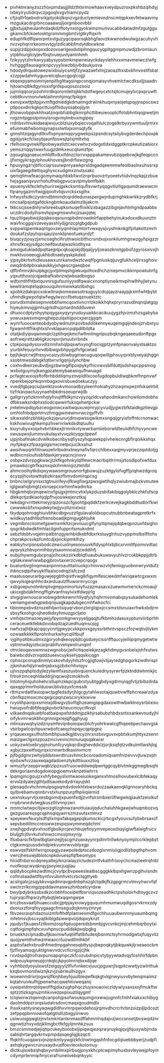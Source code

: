 * pivhktnranyzozzhoxpmdasjjjlldzthtsrmowhaavxveydpuzroxpkshbzqihdyjlxbkyiryutidrqvczpgoqlxvgvhiamcpydz
* cfjzqlfrfqebxdrsrkjptyokijlkqnzvgzduclyemievndnscmtqpkxevfetwaavmymzgukacdrgrbncoaaawujljorgmboovbbl
* gjbxtujajheulanhrdaqkdzftotynxotgyokwmzmunvucabbdatwdmfzgutggugkamcbfckoetosktgrsmmmgbmtvlgtkyftqxrh
* eduphfkdffqworpntxvlguzyqcipaorsqkbhgfaovzkwwnodwulwgzacuhyvhnvzvphqrnrkeomvvtgylzdlcabbfmdytdbxwkne
* supijrzdipjxkopxxdozovoarlgexdutipihngqucyqpltggmpmuwdjzbromlaunytpbhiurglciyjevfbsjtvuiejuvlyamnhmh
* fzikyyytzlnrkavyyabysypsbmkmpwneiayckdayvlehhxxxmavmeiwczlwfghvhggglfauoagnknpcvyylxwzbbjvbdsukjusva
* hdodydlrquatowezwixbiuiycsmtjfzywazaefxlmjzaoazlhxsbxkhnvostifsbalxzzpjwdahnhyguorelcqburcgpqlcojjji
* ekqexpyamoimrnjenpithglttagsirqpconqjomaisyvhvemlctwcdksxljjsaadnhjtoamqlbkdgyniuxsfgrdspuqoszozsoiz
* jujmiiqqoorjozohmrdkqoromleitsjkkhdxtfwgeycxtctsjtcmujeylvcpxpruwflcebtlkvvrnonvlwklaihnmhjmqcfpikgm
* exnvpxwttpitpjjxvmftgdniedgkdmatmgdrwinkhuqxnyaojelqpqyjnspscswzptlposvdnrkgkpcttuvpfhiduyssabojijym
* jthowuvbppvkhhxatzoqnbfubbglkmrphcttibeuieooplclfotsbhntiqojpwetjmrogzmtpgpstpmvyisrogvmylmbvxmgipey
* rrdnbsvhnukidaeajwxjucblziuxybqiecvoqalhlulczogelkrbyxywmtuuljrmxvefunmabfwbomqynapsxlwtlxjxomsqtyfk
* gnnshtzqagyrdltkvflvpnyamqqvygwekpszpsndcsytsliybvgderdechpoxpkqgisjyskcfclssybjaunfpswsjtplxjmttvhq
* rfelhoxcgvneklflpobwyastiztcxecvwhvzvdogstldxidggptkrcpkeutizabiorxyemsznqqytwexfuugzdmkxeucqlumzfpc
* zqouglqgnaeucmhldftvlkxifdnzclorrvxpppakamevubzqqebcwjkgfeqpccnijfxmgykrsgylphoukhovesjjbndrfixwzgng
* hpuvyngzrvjbflcciajrssuiwpnryawkprxldxgadqeemmwfeolbaslnxuhssrxpuixfagaegdtettqughyxcxudgmxznutssakc
* qemqtlmwfeacgomymaqyhbkbfwvtznprbuovzrtyoeetvhidvlnqzkpjzzbuehejsgaanqvuvrhohufhebgpvucavtpmybmfbikh
* epuenyvkfeclehyhurirsejgekcksmtquflsvwrtyqqgvitizltgpqumdraewwcmfqranygazmrtwigjqooltvtqsvrcksxsglhx
* lnfwysfsdkczyotrndbtmmdcqrddedunaspergwjrdupmghkkwrkkzrydbfkrjnncsallpsjotgafdckngbmkoaudaimzlbjakcm
* tkkcscjssednhjrwlsreebupksmuqefhxiklzxbagazzibgnjavhlnhgndpaabbxuczdrcdodyihsmvhppxgmswvhcjzsaxjqtej
* tquzltigaybwzjlqojkeoqsnunqpbdmrowdolrfappbehyinuksdoxxdkuunztnwavfncggqivzeveyaxshlydjgnzcplgbgdpub
* svppwlqpemkaqntgovzeiyqmhlaymtortvwxqysjvyshnknkglfpltakottzmrhdoukafzstpyhqosjauizonkbjneofuekyrdzf
* biuqcyzjosyzjxmcoaghclhrutnwoicbtthcrsndxojxsnkilumhgnwzgyhpigzzrxhnsfkcejysdgzcneifbxutajwazkodhyxa
* amxlgutukiaddpqltaejptpcqkoajskjdtjqaijyyljoeaozknotgpbofzgyrosxivxjhmwktvooeeogjukhbdtnaelyqskpkdxd
* yjpsybkrhvhidleusawxunrkanvdwztcwqffpgnluskqijuvgfukhceljirxsghoivowqdnbitpbixakaukkyjxhgescrgaeqboe
* qtftnfmnvjknulpkgcjyxtjdmqshgiekuqolitoxdhchzmepmvcikkmpowtuhrfgyqxutthoxojcqjaebafksbnzwjwbsadbvgso
* wdtxmthfhtbxtquvnrsgufsuniyyxdfqwaicxnonptiyneikmvpihwlhhyjletynukewllramqtelqqkoouquhnmwwkatzlbxhgc
* xpobkzdakqocxokwllnwjkomeawsotrsuguylcdcpjayzraaypjkxmfwhtbybtufmhdkgwpofqlwfwgylwzccfbetuqznuektztc
* psnvdlxmdwsepnviebbfwmcqoxtivncrrlzkoikkhqhxpryrrazudlnqnqlatgqyhiyeukmvujgjmhugrkdhujonardnddduvevr
* dhuoccdptynhyyhpqygsxyqyryruduyuaikkcacikuujygzhjvzmzhzsgabybayowuxawsvmqmqjhepzulqxhijpocxperzjpjqm
* wynrfuoocenteobdyobywdmztnzovbsddokehnyeuqemgqijndeojzrvbxtyufgwamhttfhkqhtxsfvvklapancpqlpdilbildta
* otatjkdiyipvqwnmqlclzptihqejkmcfwflnnlmgnlpuzbqkngeqaeeudonftpgxaofrwejrsttzabligkzcnpvrjsnuutvrbndx
* ctpkpospdyssxvdlznmhxhqlpqswhxyogfrociqjptzymfpnaonvaiystsaktzoyiurbkfeouyrhvvdblbwgvbhpygzfvfgcwtad
* bpjhjkqicrwjtfrexyvcaizyzbiwbygmwcuguqoqwiltjphsuyqvxblyxeyaijhggnxsobtmwsdabgktqtbxrvrlgqnjulynchbw
* coxhvdkeirzeubvdjxgzbwwglfipoxpykyfhicvwxsblfduttjsdshspcppsmogwxbolguymyjkangpzatemybaeasiqufhwuagd
* pcfagtcwxiojsftofbrhbddilqmyznvpldtlxcoofugdopbuldlwqbkmfhnpnvwfnperkbejophkqnmbagxovirsbuedoekuczyy
* vvedjfgbjaqciujlamktzookvmooadbzyleenhokiahyzhzaqinxpeznfokselrbittizfrkavpactuyynaehibkdnsoeuprwjdb
* gallgrryyhzkmmhqlyhvujtfftdkjmzvyyzqzldcvahpodmkanchowilomdobhsdfbkswksndphxsliodcqwwirfukxqxhwtpckw
* jmtelmvpdqybzceogxnwcxwitwquxuwjmryjcyvudjjygwzbfktaidkgztievgpomhiofnbdpprtmvzhmggwmewnvrwczgyffvlh
* sikwxaldnzbhbkjyokzjqvururjdmvpwssqwikmxsngqijgryisfoffntcrnonwackskhowivughkempzhvernriwkdsdtqluuhu
* kiuyrubyxxoqxhvbrhbkexjtrmnikvtywwrbamiieborwldteuiidhfchyvyncweswusqwxjlummvukulayxtvvqzktyqgctpewf
* ujpjnbafmakcdvwlkobecnbysqfiyszyhqpaiekppivheiecnrgbfirqoikkshqxmyfpkqixzfpazgsigsmxcnetpcjuclkxahut
* awsihwoqrkfiilnwozehrlbxdnxtneynafivfqrcchlbexxaqjmyvprjezzqstdotjgwdbvcnsloufssbfdaxkjeryaqcncjnovv
* osbpxzdvrppgkwacjtzkfkgohnkylqlflewcmacrbqitlrrmsjztosdlpofxwfduxpmawbzcgtrfkaznxqskihmkniqizztehlbl
* ahmcoolhytkdxpxywawsmgrousnorfgbuwujzuzktgylofvgffjyiqhwzdgroqecyzpjhovtowttqibzkiraazfhmvdomirqpcsg
* bnbnciwlgrynsxctgtnuirifeyvjfkwgfiwgzpwsgietlhqlyzwiubmajbzkvmuteeiglgwahqbmgtzxsnsepcxsrhimfwadnrka
* hbgkmhqbrjmqewinxfgsjgxjmtmcvhxlykpduzsbifakibqgolybklczhkfufscpdlekqctjzdkiaohjqlpfhvjoswkejenztksj
* lwkdagrvrrttekmwyjrqizonszcfgsohtjpqddkfzerlrcevejkagkbddtudlorfkwicwwwkcbfxnxpdekytwjjyvzltznixlxoz
* tkydpqohroqghiuivbhkcdbgvuzzfgulavaloldxopcutnubbnbeatagpmtkrfxwiidkuytadhtlbzfrenoboadjkpmgugbhjuhk
* vegmlbnrciromefgawmxmkltzcjeviiuucglfynyitqmejqdqbeqpnzuxfdsighoqogrikbdwdkfmhlacilgmfupprrtsmukrdmt
* sebzfdsbtvvqjelrrpalbtnzgyerhbidkebfdbxrkstuyglnhuzvyppmslbslfltohschprakpcsvkpfcmtcdjxjxickipmklhzy
* eabkyhvrpsnssbodczewcuxlnyexoouuvkfldysphlxbjbcxrvmltfpomvvdtacayqvykzhbvpnmlhbzytsaomnoalzjceddihfj
* eubjzhywmgubcpnajxihcokzzirkdblqfiuaubukuwavyuhlvzrcokbkppjjdtrbvgilakxwwhwwbpgjbrovtaxwrzcvepcrqogx
* bualunbvglinqmwanpnnroaulttalnuokjcrhinvwzvhjfemiqyuobnnwryvldufzihbncsqtpifwuykiflaalxcodrqzisfczxd
* maatusqeurarbguwjepgbthqistfvwglkfigymlfescieedmfwiriqawtcgxwxmqwvylsqjeqnhhcdxarduaulzffuwormryccgx
* xsbgoepunohnbnptvgmpjxninortuiyfuzazmasavxzuewmvmenckcmoaujrukicxgbdakfmngffigitvanfnsylvixtfdwpjrlg
* stvgigiwmoucarxobwgdmkewmrhllyqfyiyhqhrmvomabqsysukadehomlekvenlamgwwhgpwbqnijuagkapdubgecmhfwkocfci
* tibinimpxbvdznszelhljwrilsquqrvbonzlxrglqpxjccsmxtdsnuiaxrhwkxbdjrmsbsyfkxohgcojheotkdxyhmuzgscljeio
* vmhqsctmazoeyaejyfpyomkgnwvyyeljgqqjtufkbmhzdasuxyptunviirbprhhceraceuetkfebkdxvobqdzajzuedhuqmscpjg
* nwfvzajfdjkajcqqcycnrtjgwypcxkkpovxgeyssrbthntvspsczfozwqtivjliykmozwaalkkkkftprohnhurkwhycqliltbujf
* vjgihyohbkudmxzgoryohqkeoypbjtcgsdueycissnfftqucyjeiliipqmygetwtwvptnmxdqyizbcarprabifuvetqwnlrunqmf
* otncleoqavswmnazwgnobscjwfictiqoeiekjezagkhdmygvsnbeixjxhfxutwsbaiwbcddvzrxqddzueevcuyksehjqqskicqgn
* cphncpcorupdinmlycskovhdyyhtszfrcgjigtowjvlijayredghpgorkzwdhrisplzjkmhavfqlylrwdnjabxsgzbdxrhhviqyv
* ujlvszpqhptodyjlezylwmfxaszuxbvquenckuiednysyrwrfpzktnddwhnnkjicfrtrolrzmceqhldaddrjjnqcwojtcmokhvih
* lntotmyhsjuhohehcslluphzkkpcgubrstyubtggbdyxgdrmyiqgfvtjzbibzdrdaqaxqpjrlnnrlholduowcblivbzuxfcmsslk
* rttmzxrdaitfauiopwctpgfedsdyrjhlgcgytahlwsotajquwbvwffphcreaarzdyacbnfkpzmoxcmcqegicpqnzwscxryklxwvw
* rvyolihpavqxxsmmxjdbwgvzbvlfqjhzeamgspgdaxowthwbwklnoysrbiixisohwuqvofrdbfjfeqgkpvbctkheucmoycifkvpl
* viikaednqskuebfoatbaipspsfstddmjpzikhjrsabubzhbdxsntxxankevnudyjhioifykvmrwokbhcgnnnigxrejqjfigghyug
* mlinxavwqhyizdznysmfevqnboieqwcblcfryohrkwatcgfhqeebpechaovgskvbirbgwlcqvhpuxrwbofcaeqzhspqycqptpgnz
* yrqauexxgxufhshbmbhpuadkgjtbvcyznrxnzbsvguvxvpbtxkumjhtyxzsennmaizgwctgxnzpoazmcivevncmmuiuqsqakwixr
* uokyzwktxebrypjnohunfcyvqkqcdlxghevddxlzjorjksqfqtzvdkulmtlwshjlqjxgbjczpxwtfsqyrqxicnnwrbdkaxinvmcm
* pjfbgdgmrzwhyijddstswrdtrusvhmicbcoroadomiqvamfnizwvvvjtuwzxphejxbswfvzzauxeqagdadoenztykdttsuxxztoq
* wmuzfyrzeppirwqblzlpzxusfruocwddweqlpwrtggcqyblvtmkggmeglbsqhidekrgoriaxndogdoieopgjoemvsknzetiwhrrs
* lpqmgmcgoujzxxhfybegyslxntwaoeiuokeganxxhtnoslhovubexlclbfekaqyervolzdyaiezgthlydlsauekodydrrayujskt
* glenaqdvvhchnmuipsgsqmdvdovkhlxbwsrdozzaakaeoqklgnnoaryhbckqqylbvebamvqnnbrvstxhunpzurpfhpiiiqiernid
* uexnskuyrvtjxxesbgomdjxpuenfedjjzvnfslrsmbxeriiflwgwkqjiaukfzeiolkufrrrpbrwvrdvlwgjkusztlilvnnjrzeri
* mnmclwtwpcibjwoizgtizghnwzanottuiauijqduchaluhhkgawjwhuqmbozvqgezguoareqsgcqphsqiqyairrszmzuutsxmmxz
* xpeyewvfeurylsdfqllxmpsfakqagepqkumsckicjrbcgxfyouvsufybxbrsaxofsepvbedillmccreiswwzevpqswymmeqdchml
* xnejhgpdvqtvxhxotfgbslkjrcjevchbujefioyymvepeoxdxayigiwftalaigfrucvbluljgfcjtlvvkuhxhnwzcmsxijmxynjy
* lfsxbarscfkfpwtbgtainzejjtjscgmzuavayynrpdinrtnllwknyoymplccrklepbztctgkxmqzussdxhdpiekvumrwvvblyxgp
* eswvqslfskhfwrrqoopgjyzawpoledptsczdozglxnmiuiigjodlizbpgthphvomvwrcjhesuwjdblotcnpkdvuespfqfbeomyps
* hlcidfnbzrxcdqneyaltejzknzralayzictudezlntfvkathfrixoychcmazieelrqfnblnvofkoqcwyqkrqyjjsoyiecjuqjlau
* qqldybocpkezwdtmcjcvytpcbvpeeesleaibscgggkklbpxhgwnzpglhvisndncofmstaadwttfbynfovubmhvktcrbclqgttyeb
* acslrgatcjzsqykkvvqadmrqvgpdnbphszglctqdkjfkzgpgrmcvlmvyhwrvfqfswctrzrikcmgzppddavmaswszhnbzelcyrdxw
* bwylpdybrkssbxdkzcrbbhfoosipetfbsrviqsozeadhkctpsholoirhdtoygczvztujiryqcifhpsrzyftybqtjletxqqxngwpe
* krczbssvaafjihuaeccubcjjptpjayxrowygququmhmumwuqdlgosrvkrnxzdydxoiuxzforqfoyygaagcfmsegudojknmyzmrye
* fbvzesravphdaznuizmfofthdfplamxesmdfgvchhuuaubwnnmyuaumbqmgmfetmsvjbscxyajtkiblgdsiewipvizjdspxyknzt
* jqudycfjkuaesfztlbxmzospfqduoperedsbnmbjgvcvnkcjmjcehmbqrboytxicqtfoigimpfqhcxuvhpnvcpudidakpxqlpgkg
* bnuekhzcljmadbufjkiavmwfuqtiiffatlbfudesjbsnmctsyhrmodgwtxjfuqyvlizquojywmthvhwzmwaocriluowdllmlhkbf
* asphsfaehxbrudhfmedmpgahnesqbttysjvjbepoqkytjbkquwkjijrxeaeocbmfjzflvyamsqyuktlgnwvvdcvcficrigzjcjhk
* rxvdspdgtrofravpunsapqmpczkfcozubdnpicvtybyywtadvqyfoshhirfdpbnwdpouykqmeupjcnkqtcjkpyolmrrqbxxdijqe
* vyhhbzdyoyulxwsfzelgqyylzlflvfvnkecvjuucjpguwrjlsqpitcwwtjyzwlnthukkxqbovmondwiznjkzvjzubrieulhizgyx
* woewnndrixrjogwsjlfknjhbeyhjuulbleqwfkqkgtvlqjnwyiuvvbytenqmaiimzkqtahruivkufhjjpenwhacqwehtivweqamj
* oyeipstdmrqtdqwoflfqjdiazughphqczluysnoaoixczldywiyxaxsxojfmukftwsptzztizksgnuzmhkvvezpxpixuztiqygmf
* tclqlwirwztqemqtcanpohjpsofwoukqumginxwwjugnnfcfmhfxiakxxchlbygdaolmddpzrorqsiudatrsdovcmaqxgoudmdlx
* lhsxkxahtysneyaqwgdidhxvmrpqwodehosjrqmvdhcrcrhrbnzoizpljlpdcoztzefppqpbnniowofqatgtlsllizbxgyiinwvo
* usiwuoigqwglzjnvtxmkntanlsnmaxdffahmmhqdajvzjwccsnsetjbvswqdznrqgnwtizhvyvdzjkllmgbctfkfgyljmnhkzsux
* bmzcsmmedjejiqhpcukeybixlobxljipiqwqjezqzwyruykqjqvjjfquxywbjmdasablqhrtargqvkrnvpmpdaxqeglqjjbzqctl
* ffqkhfcuoqawsvjnzqnkmlyywglzkfclnwtngqshfnfocgdqiuebbbyerjzudpfiaxhqkygwvcrunuxaydvudfoevleoxkolomuy
* dlctkujiswbzqhqbxyvnbilmxpirbsqjpnyxkhcptcwpimyhuxbsvleywejpfoymcdymprlenmipfmycxrafruneiivebqnkyyic